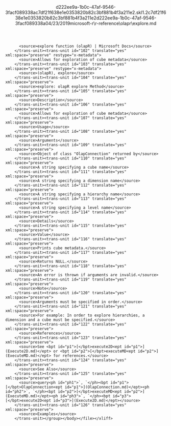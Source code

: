 <?xml version="1.0"?><xliff version="1.2" xmlns="urn:oasis:names:tc:xliff:document:1.2" xmlns:xsi="http://www.w3.org/2001/XMLSchema-instance" xsi:schemaLocation="urn:oasis:names:tc:xliff:document:1.2 xliff-core-1.2-transitional.xsd"><file datatype="xml" original="explore.md" source-language="en-US" target-language="en-US"><header><tool tool-id="mdxliff" tool-name="mdxliff" tool-version="1.0-1931010" tool-company="Microsoft" /><xliffext:skl_file_name xmlns:xliffext="urn:microsoft:content:schema:xliffextensions">d222ee9a-1b0c-47af-9546-3facf089338ac7df21f638e1e0353820b82c3bf881b4f3a211e2.skl</xliffext:skl_file_name><xliffext:version xmlns:xliffext="urn:microsoft:content:schema:xliffextensions">1.2</xliffext:version><xliffext:ms.openlocfilehash xmlns:xliffext="urn:microsoft:content:schema:xliffextensions">c7df21f638e1e0353820b82c3bf881b4f3a211e2</xliffext:ms.openlocfilehash><xliffext:ms.sourcegitcommit xmlns:xliffext="urn:microsoft:content:schema:xliffextensions">d222ee9a-1b0c-47af-9546-3facf089338a</xliffext:ms.sourcegitcommit><xliffext:ms.lasthandoff xmlns:xliffext="urn:microsoft:content:schema:xliffextensions">04/23/2019</xliffext:ms.lasthandoff><xliffext:ms.openlocfilepath xmlns:xliffext="urn:microsoft:content:schema:xliffextensions">microsoft-r\r-reference\olapr\explore.md</xliffext:ms.openlocfilepath></header><body><group id="content" extype="content"><trans-unit id="101" translate="yes" xml:space="preserve" restype="x-metadata">
          <source>explore function (olapR) | Microsoft Docs</source>
        </trans-unit><trans-unit id="102" translate="yes" xml:space="preserve" restype="x-metadata">
          <source>Allows for exploration of cube metadata</source>
        </trans-unit><trans-unit id="103" translate="yes" xml:space="preserve" restype="x-metadata">
          <source>(olapR), explore</source>
        </trans-unit><trans-unit id="104" translate="yes" xml:space="preserve">
          <source>explore: olapR explore Method</source>
        </trans-unit><trans-unit id="105" translate="yes" xml:space="preserve">
          <source>Description</source>
        </trans-unit><trans-unit id="106" translate="yes" xml:space="preserve">
          <source>Allows for exploration of cube metadata</source>
        </trans-unit><trans-unit id="107" translate="yes" xml:space="preserve">
          <source>Usage</source>
        </trans-unit><trans-unit id="108" translate="yes" xml:space="preserve">
          <source>Arguments</source>
        </trans-unit><trans-unit id="109" translate="yes" xml:space="preserve">
          <source>Object of class "OlapConnection" returned by</source>
        </trans-unit><trans-unit id="110" translate="yes" xml:space="preserve">
          <source>A string specifying a cube name</source>
        </trans-unit><trans-unit id="111" translate="yes" xml:space="preserve">
          <source>A string specifying a dimension name</source>
        </trans-unit><trans-unit id="112" translate="yes" xml:space="preserve">
          <source>A string specifying a hierarchy name</source>
        </trans-unit><trans-unit id="113" translate="yes" xml:space="preserve">
          <source>A string specifying a level name</source>
        </trans-unit><trans-unit id="114" translate="yes" xml:space="preserve">
          <source>Details</source>
        </trans-unit><trans-unit id="115" translate="yes" xml:space="preserve">
          <source>Value</source>
        </trans-unit><trans-unit id="116" translate="yes" xml:space="preserve">
          <source>Prints cube metadata.</source>
        </trans-unit><trans-unit id="117" translate="yes" xml:space="preserve">
          <source>Returns NULL.</source>
        </trans-unit><trans-unit id="118" translate="yes" xml:space="preserve">
          <source>An error is thrown if arguments are invalid.</source>
        </trans-unit><trans-unit id="119" translate="yes" xml:space="preserve">
          <source>Note</source>
        </trans-unit><trans-unit id="120" translate="yes" xml:space="preserve">
          <source>Arguments must be specified in order.</source>
        </trans-unit><trans-unit id="121" translate="yes" xml:space="preserve">
          <source>For example: In order to explore hierarchies, a dimension and a cube must be specified.</source>
        </trans-unit><trans-unit id="122" translate="yes" xml:space="preserve">
          <source>References</source>
        </trans-unit><trans-unit id="123" translate="yes" xml:space="preserve">
          <source>See <bpt id="p1">[</bpt>execute2D<ept id="p1">](Execute2D.md)</ept> or <bpt id="p2">[</bpt>executeMD<ept id="p2">](ExecuteMD.md)</ept> for references.</source>
        </trans-unit><trans-unit id="124" translate="yes" xml:space="preserve">
          <source>See Also</source>
        </trans-unit><trans-unit id="125" translate="yes" xml:space="preserve">
          <source>query<ph id="ph1">`, `</ph><bpt id="p1">[</bpt>OlapConnection<ept id="p1">](OlapConnection.md)</ept><ph id="ph2">`, `</ph><bpt id="p2">[</bpt>executeMD<ept id="p2">](ExecuteMD.md)</ept><ph id="ph3">`, `</ph><bpt id="p3">[</bpt>execute2D<ept id="p3">](Execute2D.md)</ept></source>
        </trans-unit><trans-unit id="126" translate="yes" xml:space="preserve">
          <source>Examples</source>
        </trans-unit></group></body></file></xliff>